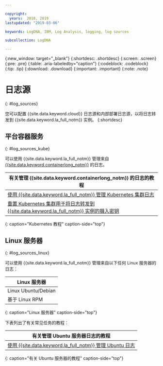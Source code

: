 ```yaml
---

copyright:
  years:  2018, 2019
lastupdated: "2019-03-06"

keywords: LogDNA, IBM, Log Analysis, logging, log sources

subcollection: LogDNA

---
```


{:new_window: target="_blank"}
{:shortdesc: .shortdesc}
{:screen: .screen}
{:pre: .pre}
{:table: .aria-labeledby="caption"}
{:codeblock: .codeblock}
{:tip: .tip}
{:download: .download}
{:important: .important}
{:note: .note}

# 日志源
{: #log_sources}

您可以配置 {{site.data.keyword.cloud}} 日志源和内部部署日志源，以将日志转发到 {{site.data.keyword.la_full_notm}} 实例。
{:shortdesc}


## 平台容器服务
{: #log_sources_kube}

可以使用 {{site.data.keyword.la_full_notm}} 管理来自 [{{site.data.keyword.containerlong_notm}}](/docs/containers?topic=containers-container_index#container_index) 的日志。

|有关管理 {{site.data.keyword.containerlong_notm}} 的日志的教程|
|---------------------------------------------------------------------------------------------------|
|[使用 {{site.data.keyword.la_full_notm}} 管理 Kubernetes 集群日志](/docs/services/Log-Analysis-with-LogDNA/tutorials?topic=LogDNA-kube#kube)|
|[重置 Kubernetes 集群用于将日志转发到 {{site.data.keyword.la_full_notm}} 实例的摄入密钥](/docs/services/Log-Analysis-with-LogDNA/tutorials?topic=LogDNA-kube_reset#kube_reset)| 
{: caption="Kubernetes 教程" caption-side="top"} 



## Linux 服务器
{: #log_sources_linux}

可以使用 {{site.data.keyword.la_full_notm}} 管理来自以下任何 Linux 服务器的日志：

|Linux 服务器| 
|---------------------|
|Linux Ubuntu/Debian| 
|基于 Linux RPM|
{: caption="Linux 服务器" caption-side="top"} 


下表列出了有关常见任务的教程：

|有关管理 Ubuntu 服务器日志的教程|
|-----------------------------------------------|
|[使用 {{site.data.keyword.la_full_notm}} 管理 Ubuntu 日志](/docs/services/Log-Analysis-with-LogDNA/tutorials?topic=LogDNA-ubuntu#ubuntu)| 
{: caption="有关 Ubuntu 服务器的教程" caption-side="top"} 


